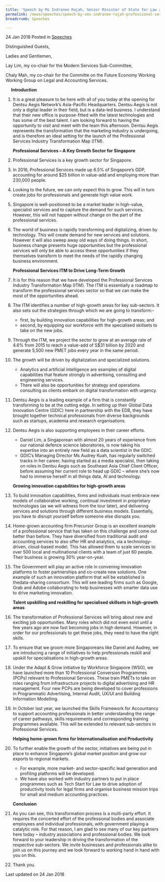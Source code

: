 ```yaml
---
title: 'Speech by Ms Indranee Rajah, Senior Minister of State for Law and Finance, at the Launch of the Professional Service Industry Transformation Map & Opening of Dentsu Aegis Network''s Asia Pacific Headquarters'
permalink: /news/speeches/speech-by-sms-indranee-rajah-professional-services-industry-transformation-map
breadcrumb: Speeches

---
```



24 Jan 2018 Posted in [Speeches](/news/speeches) 

Distinguished Guests,    
  
Ladies and Gentlemen,  
  
Lay Lim, my co-chair for the Modern Services Sub-Committee,  
  
Chaly Mah, my co-chair for the Committe on the Future Economy Working Working Group on Legal and Accounting Services.


<p style="margin-left: 18px; font-weight:bold">Introduction</p>

 1. It is a great pleasure to be here with all of you today at the opening for Dentsu Aegis Network’s Asia-Pacific Headquarters. Dentsu Aegis is not only a digital leader in their field, but is a data-led business. I understand that their new office is purpose-fitted with the latest technologies and has some of the best talent. I am looking forward to having the opportunity to visit and meet with the team this afternoon. Dentsu Aegis represents the transformation that the marketing industry is undergoing, and is therefore an ideal setting for the launch of the Professional Services Industry Transformation Map (ITM).
    
    **Professional Services – A Key Growth Sector for Singapore**


 2. Professional Services is a key growth sector for Singapore.
 
 
 
 3. In 2016, Professional Services made up 6.5% of Singapore’s GDP, accounting for around $25 billion in value-add and employing more than 230,000 people.
 

 4. Looking to the future, we can only expect this to grow.  This will in turn create jobs for professionals and generate high value work.


 5. Singapore is well-positioned to be a market leader in high-value, specialist services and to capture the demand for such services.  However, this will not happen without change on the part of the professional services.
 

 6. The world of business is rapidly transforming and digitalizing, driven by technology.  This will create demand for new services and solutions.  However it will also sweep away old ways of doing things.  In short, business change presents huge opportunities but the professional services will only be able to access these opportunities if they themselves transform to meet the needs of the rapidly changing business environment.
    
    **Professional Services ITM to Drive Long-Term Growth**


 7. It is for this reason that we have developed the Professional Services Industry Transformation Map (ITM). The ITM is essentially a roadmap to transform the professional services sector so that we can make the most of the opportunities ahead.


 8. The ITM identifies a number of high-growth areas for key sub-sectors.  It also sets out the strategies through which we are going to transform:-
    <ul>
    <li>first, by building innovation capabilities for high-growth areas; and</li>
    <li>second, by equipping our workforce with the specialised skillsets to take on the new jobs.</li>
    </ul>

 9. Through the ITM, we project the sector to grow at an average rate of 4.6% from 2015 to reach a value-add of S$31 billion by 2020 and generate 5,500 new PMET jobs every year in the same period. 


10. The growth will be driven by digitalization and specialized solutions.
    <ul>
    <li>
    Analytics and artificial intelligence are examples of digital capabilities that feature strongly in advertising, consulting and         engineering services.
    </li>
    <li>There will also be opportunities for strategy and operations consulting as clients embark on digital transformation with             urgency.</li>
    </ul>

11. Dentsu Aegis is a leading example of a firm that is constantly transforming to be at the cutting edge. In setting up their Global Data Innovation Centre (GDIC) here in partnership with the EDB, they have brought together technical professionals from diverse backgrounds such as startups, academia and research organisations.



12. Dentsu Aegis is also supporting employees in their career efforts.
    <ul>
    <li>Daniel Lim, a Singaporean with almost 20 years of experience from our national defence science laboratories, is now taking his       expertise into an entirely new field as a data scientist in the GDIC.</li>
    <li>GDIC’s Managing Director Ms Audrey Kuah, has regularly switched tracks in her career, having started as a media specialist, then     taking on roles in Dentsu Aegis such as Southeast Asia Chief Client Officer, before assuming her current role to head up GDIC –         where she’s now had to immerse herself in all things data, AI and technology.</li>
    </ul>
    
    **Growing innovation capabilities for high-growth areas**

13. To build innovation capabilities, firms and individuals must embrace new models of collaborative working, continual investment in proprietary technologies (as we will witness from the tour later), and delivering services and solutions through different business models. Essentially, you have to disrupt yourself before someone else disrupts you.


14. Home-grown accounting firm Precursor Group is an excellent example of a professional service that has taken on this challenge and come out better than before.  They have diversified from traditional audit and accounting services to also offer HR and analytics, via a technology-driven, cloud-based model.  This has allowed them to scale services to over 500 local and multinational clients with a team of just 60 people. Their business is growing 30% year-on-year.
  
15. The Government will play an active role in convening innovation platforms to foster partnerships and co-create new solutions. One example of such an innovation platform that will be established is thedata-sharing consortium. This will see leading firms such as Google, Grab and Adobe collaborating to help businesses with smarter data use to drive marketing innovation.

    **Talent upskilling and reskilling for specialised skillsets in high-growth areas**

16. The transformation of Professional Services will bring about new and exciting job opportunities. Many roles which did not even exist until a few years ago are now fast becoming jobs in high demand.  However, in order for our professionals to get these jobs, they need to have the right skills.
 

17. To ensure that we groom more Singaporeans like Daniel and Audrey, we are introducing a range of initiatives to help professionals reskill and upskill for specialisations in high-growth areas. 
 

18. Under the Adapt & Grow initiative by Workforce Singapore (WSG), we have launched more than 10 Professional Conversion Programmes (PCPs) relevant to Professional Services. These train PMETs to take on roles ranging from infrastructure projects to digital advertising and HR management. Four new PCPs are being developed to cover professions in Programmatic Advertising, Internal Audit, UX/UI and Building Information Modelling.
 

19. In October last year, we launched the Skills Framework for Accountancy to support accounting professionals in better understanding the range of career pathways, skills requirements and corresponding training programmes available. This will be extended to relevant sub-sectors in Professional Services. 
    
    **Helping home-grown firms for Internationalisation and Productivity**
 
20. To further enable the growth of the sector, initiatives are being put in place to enhance Singapore’s global market position and grow our exports to regional markets. 
    
    * For example, more market- and sector-specific lead generation and profiling platforms will be developed.
    * We have also worked with industry partners to put in place programmes such as Tech Start for Law to drive adoption of productivity tools for legal firms and organise business mission trips for small and medium accounting practices.
    
    **Conclusion**


21. As you can see, this transformation process is a multi-party effort.  It requires the concerted effort of the professional bodies and associate employees and individual professionals, with government playing a catalytic role.  For that reason, I am glad to see many of our key partners here today – industry associations and professional bodies. We look forward to your leadership in driving the transformation of the respective sub-sectors.  We invite businesses and professionals alike to join us on this journey and we look forward to working hand in hand with you on this.

22. Thank you.

<p class="right-side-updated">Last updated on 24 Jan 2018</p> 
